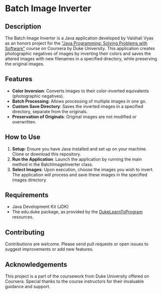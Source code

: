 # Batch Image Inverter

## Description
The Batch Image Inverter is a Java application developed by Vaishali Vyas as an honors project for the ["Java Programming: Solving Problems with Software"](https://www.coursera.org/learn/java-programming) course on Coursera by Duke University. This application creates photographic negatives of images by inverting their colors and saves the altered images with new filenames in a specified directory, while preserving the original images.

## Features
* <b>Color Inversion</b>: Converts images to their color-inverted equivalents (photographic negatives).
* <b>Batch Processing</b>: Allows processing of multiple images in one go.
* <b>Custom Save Directory</b>: Saves the inverted images in a specified directory, separate from the originals.
* <b>Preservation of Originals</b>: Original images are not modified or overwritten.

## How to Use
1. <b>Setup</b>: Ensure you have Java installed and set up on your machine. Clone or download this repository.
2. <b>Run the Application</b>: Launch the application by running the main method in the BatchImageInverter class.
3. <b>Select Images</b>: Upon execution, choose the images you wish to invert. The application will process and save these images in the specified images directory.

## Requirements
* Java Development Kit (JDK)
* The edu.duke package, as provided by the [DukeLearnToProgram](https://www.dukelearntoprogram.com/course2/index.php) resources.

## Contributing
Contributions are welcome. Please send pull requests or open issues to suggest improvements or add new features.

## Acknowledgements
This project is a part of the coursework from Duke University offered on Coursera. Special thanks to the course instructors for their invaluable guidance and support.
